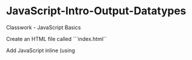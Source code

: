 # JavaScript-Intro-Output-Datatypes
Classwork - JavaScript Basics

Create an HTML file called ```index.html`` 

Add JavaScript inline (using <script> tags) that does the following:

* Defines a string variable called ```name``` and assign it your name

* Defines a numeric variable called ```age``` that contains your age

* Write the code to log ```My name is YOURNAME and I am YOURAGE``` in the developer console

<!DOCTYPE html>
<html lang="en">
<head>
    <meta charset="UTF-8">
    <title>JS Practice</title>
</head>
<body>
<script>
 var name = "Cierra";
 var age = 19;

console.log( "My name is " +name+ " and I am " + age);

</script>
</body>
</html>
